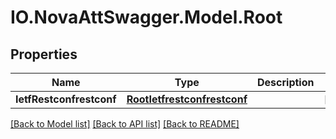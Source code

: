 # IO.NovaAttSwagger.Model.Root
## Properties

Name | Type | Description | Notes
------------ | ------------- | ------------- | -------------
**IetfRestconfrestconf** | [**RootIetfrestconfrestconf**](RootIetfrestconfrestconf.md) |  | [optional] 

[[Back to Model list]](../README.md#documentation-for-models) [[Back to API list]](../README.md#documentation-for-api-endpoints) [[Back to README]](../README.md)

